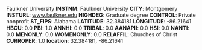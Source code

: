 
Faulkner University
**INSTNM**: Faulkner University
**CITY**: Montgomery
**INSTURL**: www.faulkner.edu
**HIGHDEG**: Graduate degree
**CONTROL**: Private nonprofit
**ST_FIPS**: Alabama
**LATITUDE**: 32.384181
**LONGITUDE**: -86.21641
**HBCU**: 0.0
**PBI**: 1.0
**ANNHI**: 0.0
**TRIBAL**: 0.0
**AANAPII**: 0.0
**HSI**: 0.0
**NANTI**: 0.0
**MENONLY**: 0.0
**WOMENONLY**: 0.0
**RELAFFIL**: Churches of Christ
**CURROPER**: 1.0
**location**: 32.384181, -86.21641